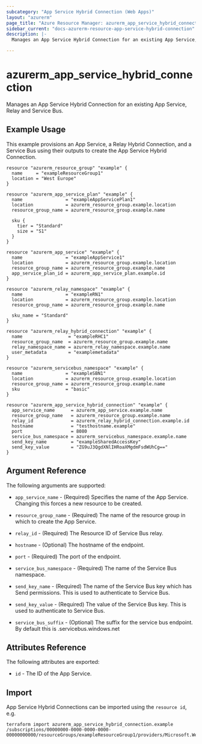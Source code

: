 ```yaml
---
subcategory: "App Service Hybrid Connection (Web Apps)"
layout: "azurerm"
page_title: "Azure Resource Manager: azurerm_app_service_hybrid_connection"
sidebar_current: "docs-azurerm-resource-app-service-hybrid-connection"
description: |-
  Manages an App Service Hybrid Connection for an existing App Service, Relay and Service Bus.

---
```


# azurerm_app_service_hybrid_connection

Manages an App Service Hybrid Connection for an existing App Service, Relay and Service Bus.

## Example Usage

This example provisions an App Service, a Relay Hybrid Connection, and a Service Bus using their outputs to create the App Service Hybrid Connection. 

```hcl
resource "azurerm_resource_group" "example" {
  name     = "exampleResourceGroup1"
  location = "West Europe"
}

resource "azurerm_app_service_plan" "example" {
  name                = "exampleAppServicePlan1"
  location            = azurerm_resource_group.example.location
  resource_group_name = azurerm_resource_group.example.name

  sku {
    tier = "Standard"
    size = "S1"
  }
}

resource "azurerm_app_service" "example" {
  name                = "exampleAppService1"
  location            = azurerm_resource_group.example.location
  resource_group_name = azurerm_resource_group.example.name
  app_service_plan_id = azurerm_app_service_plan.example.id
}

resource "azurerm_relay_namespace" "example" {
  name                = "exampleRN1"
  location            = azurerm_resource_group.example.location
  resource_group_name = azurerm_resource_group.example.name

  sku_name = "Standard"
}

resource "azurerm_relay_hybrid_connection" "example" {
  name                 = "exampleRHC1"
  resource_group_name  = azurerm_resource_group.example.name
  relay_namespace_name = azurerm_relay_namespace.example.name
  user_metadata        = "examplemetadata"
}

resource "azurerm_servicebus_namespace" "example" {
  name                = "exampleSBN1"
  location            = azurerm_resource_group.example.location
  resource_group_name = azurerm_resource_group.example.name
  sku                 = "basic"
}

resource "azurerm_app_service_hybrid_connection" "example" {
  app_service_name      = azurerm_app_service.example.name
  resource_group_name   = azurerm_resource_group.example.name
  relay_id              = azurerm_relay_hybrid_connection.example.id
  hostname              = "testhostname.example"
  port                  = 8080
  service_bus_namespace = azurerm_servicebus_namespace.example.name
  send_key_name         = "exampleSharedAccessKey"
  send_key_value        = "ZG9uJ3QgdXNlIHRoaXMgdmFsdWUhCg=="	
}

```

## Argument Reference

The following arguments are supported:

* `app_service_name` - (Required) Specifies the name of the App Service. Changing this forces a new resource to be created.

* `resource_group_name` - (Required) The name of the resource group in which to create the App Service.

* `relay_id` - (Required) The Resource ID of Service Bus relay.

* `hostname` - (Optional) The hostname of the endpoint.

* `port` - (Required) The port of the endpoint.

* `service_bus_namespace` - (Required) The name of the Service Bus namespace.

* `send_key_name` - (Required) The name of the Service Bus key which has Send permissions. This is used to authenticate to Service Bus.

* `send_key_value` - (Required) The value of the Service Bus key. This is used to authenticate to Service Bus.

* `service_bus_suffix` - (Optional) The suffix for the service bus endpoint. By default this is .servicebus.windows.net

## Attributes Reference

The following attributes are exported:

* `id` - The ID of the App Service.

## Import

App Service Hybrid Connections can be imported using the `resource id`, e.g.

```shell
terraform import azurerm_app_service_hybrid_connection.example /subscriptions/00000000-0000-0000-0000-00000000000/resourceGroups/exampleResourceGroup1/providers/Microsoft.Web/sites/exampleAppService1/hybridConnectionNamespaces/exampleRN1/relays/exampleRHC1 
```
